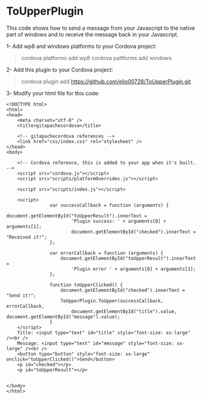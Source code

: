 # ToUpperPlugin

This code shows how to send a message from your Javascript to the native part of windows and to receive the  message back in your Javascript. 

1- Add wp8 and windows platforms to your Cordova project:


>cordova platforms add wp8
>cordova paltforms add windows

2- Add this plugin to your Cordova project:

>cordova plugin add https://github.com/elio00728/ToUpperPlugin.git

3- Modify your html file for this code:

```
<!DOCTYPE html>
<html>
<head>
    <meta charset="utf-8" />
    <title>gitapachecordova</title>

    <!-- gitapachecordova references -->
    <link href="css/index.css" rel="stylesheet" />
</head>
<body>

    <!-- Cordova reference, this is added to your app when it's built. -->
    <script src="cordova.js"></script>
    <script src="scripts/platformOverrides.js"></script>

    <script src="scripts/index.js"></script>

    <script>
                var successCallback = function (arguments) {
                        document.getElementById("toUpperResult").innerText =
                        'Plugin success: ' + arguments[0] + arguments[1];
                        document.getElementById("checked").innerText = "Received it!";
                };

                var errorCallback = function (arguments) {
                    document.getElementById("toUpperResult").innerText =
                        'Plugin error ' + arguments[0] + arguments[1];
                };

                function toUpperClicked() {
                    document.getElementById("checked").innerText = "Send it!";
                    ToUpperPlugin.ToUpper(successCallback, errorCallback,
                        document.getElementById("title").value, document.getElementById("message").value);
                }
    </script>
    Title: <input type="text" id="title" style="font-size: xx-large" /><br />
    Message: <input type="text" id="message" style="font-size: xx-large" /><br />
    <button type="button" style="font-size: xx-large" onclick="toUpperClicked()">Send</button>
    <p id="checked"></p>
    <p id="toUpperResult"></p>
    
       
</body>
</html>



```
